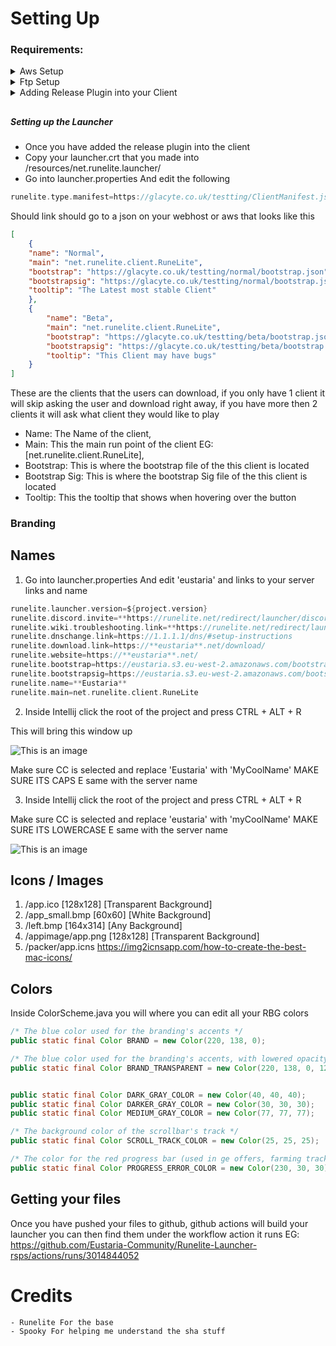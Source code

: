 
# Setting Up

### Requirements:

<details>
  <summary>Aws Setup</summary>

### Setting Up AWS Bucket:

1. Setting Up -  https://www.youtube.com/watch?v=i4YFFWcyeFM
2. Getting your Acess keys - https://aws.amazon.com/premiumsupport/knowledge-center/create-access-key/

![image](https://user-images.githubusercontent.com/72366279/172917501-1b3d9b77-02e4-408c-af27-8f817dab972e.png)
* Navigate to your userhome and make a folder called .aws inside that make a file called credentials with the following content, you should of got these keys from setting up AWS part
```kotlin
[default]
aws_access_key_id=
aws_secret_access_key=
```
* Next Navigate to buildSrc/src/main/kotlin/Project.kt and fill the following Infomation out
```kotlin
const val bucketName = "test"
const val link = ""
const val disableAWS = false
```
### Key
- Bucketname = The name you named your Bucket
- Link = The link to your files EG: [https://eustaria.s3.us-east-2.amazonaws.com/repo/] MAKE SURE TO APPEND THE REPO ON TH END
- disableAWS = If you want your files uploaded automatically using AWS (If you click false you will have to manually upload your files or make another way)


</details>

<details>
  <summary>Ftp Setup</summary>
    Coming Soon
</details>


<details>
  <summary>Adding Release Plugin into your Client</summary>

####  Setting up the release plugin

* First copy the release plugin from my repo to your project here are the places to note
    - https://github.com/Mark7625/Eustaria-Client-Public/tree/master/buildSrc <- Copy this whole dir
    - https://github.com/Mark7625/Eustaria-Client-Public/blob/master/build.gradle.kts
      Comapre the two files adding any missing stuff from my build gradle
* Once you have done this you will need to make the keys to do this go to buildSrc/src/main/kotlin/keys.kt and run the file, this will make 3 files

* Next to update your client all you have to do is find this task
  ![image](https://user-images.githubusercontent.com/72366279/172919101-6155b422-84bf-4d68-84ae-7d6d0c87a3b1.png)
  And run this will Automatically Update and share the files to the public

### DO NOT SHARE THE PRIVATE KEY WITH ANYONE

</details>

##
##### Setting up the Launcher

* Once you have added the release plugin into the client
* Copy your launcher.crt that you made  into /resources/net.runelite.launcher/
* Go into launcher.properties And edit the following 
```kotlin
runelite.type.manifest=https://glacyte.co.uk/testting/ClientManifest.json
```

Should link should go to a json on your webhost or aws that looks like this 
```json
[
    {
    "name": "Normal",
    "main": "net.runelite.client.RuneLite",
    "bootstrap": "https://glacyte.co.uk/testting/normal/bootstrap.json",
    "bootstrapsig": "https://glacyte.co.uk/testting/normal/bootstrap.json.sha256",
    "tooltip": "The Latest most stable Client"
    },
    {
        "name": "Beta",
        "main": "net.runelite.client.RuneLite",
        "bootstrap": "https://glacyte.co.uk/testting/beta/bootstrap.json",
        "bootstrapsig": "https://glacyte.co.uk/testting/beta/bootstrap.json.sha256",
        "tooltip": "This Client may have bugs"
    }
]
```

These are the clients that the users can download, if you only have 1 client it will skip
asking the user and download right away, if you have more then 2 clients it will ask what client they would like to play



- Name: The Name of the client,
- Main: This the main run point of the client EG: [net.runelite.client.RuneLite],
- Bootstrap: This is where the bootstrap file of the this client is located
- Bootstrap Sig: This is where the bootstrap Sig file of the this client is located
- Tooltip: This the tooltip that shows when hovering over the button


### Branding
## Names

1) Go into launcher.properties And edit 'eustaria' and links to your server links and name

```kotlin
runelite.launcher.version=${project.version}  
runelite.discord.invite=**https://runelite.net/redirect/launcher/discord**  
runelite.wiki.troubleshooting.link=**https://runelite.net/redirect/launcher/troubleshooting**  
runelite.dnschange.link=https://1.1.1.1/dns/#setup-instructions  
runelite.download.link=https://**eustaria**.net/download/  
runelite.website=https://**eustaria**.net/  
runelite.bootstrap=https://eustaria.s3.eu-west-2.amazonaws.com/bootstrap.json  
runelite.bootstrapsig=https://eustaria.s3.eu-west-2.amazonaws.com/bootstrap.json.sha256  
runelite.name=**Eustaria**  
runelite.main=net.runelite.client.RuneLite
```

2) Inside Intellij click the root of the project and press CTRL + ALT + R

This will bring this window up

![This is an image](https://i.imgur.com/VqiqIeP.png)

Make sure CC is selected and replace 'Eustaria' with 'MyCoolName' MAKE SURE ITS CAPS E same with the server name

3) Inside Intellij click the root of the project and press CTRL + ALT + R

Make sure CC is selected and replace 'eustaria' with 'myCoolName' MAKE SURE ITS LOWERCASE E same with the server name

![This is an image](https://i.imgur.com/3uXXxbL.png)

## Icons / Images

1. /app.ico [128x128] [Transparent Background]
2. /app_small.bmp [60x60] [White Background]
3. /left.bmp [164x314] [Any Background]
4. /appimage/app.png [128x128]  [Transparent Background]
5. /packer/app.icns https://img2icnsapp.com/how-to-create-the-best-mac-icons/

## Colors

Inside ColorScheme.java you will where you can edit all your RBG colors

```java
/* The blue color used for the branding's accents */
public static final Color BRAND = new Color(220, 138, 0);

/* The blue color used for the branding's accents, with lowered opacity */
public static final Color BRAND_TRANSPARENT = new Color(220, 138, 0, 120);


public static final Color DARK_GRAY_COLOR = new Color(40, 40, 40);
public static final Color DARKER_GRAY_COLOR = new Color(30, 30, 30);
public static final Color MEDIUM_GRAY_COLOR = new Color(77, 77, 77);

/* The background color of the scrollbar's track */
public static final Color SCROLL_TRACK_COLOR = new Color(25, 25, 25);

/* The color for the red progress bar (used in ge offers, farming tracker, etc)*/
public static final Color PROGRESS_ERROR_COLOR = new Color(230, 30, 30);
```

## Getting your files

Once you have pushed your files to github, github actions will build your launcher you can then find them under the workflow action it runs EG: https://github.com/Eustaria-Community/Runelite-Launcher-rsps/actions/runs/3014844052

# Credits
    - Runelite For the base
    - Spooky For helping me understand the sha stuff

